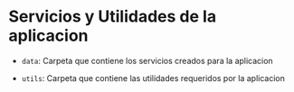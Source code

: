 # Servicios y Utilidades de la aplicacion

- `data`: Carpeta que contiene los servicios creados para la aplicacion

- `utils`: Carpeta que contiene las utilidades requeridos por la aplicacion
